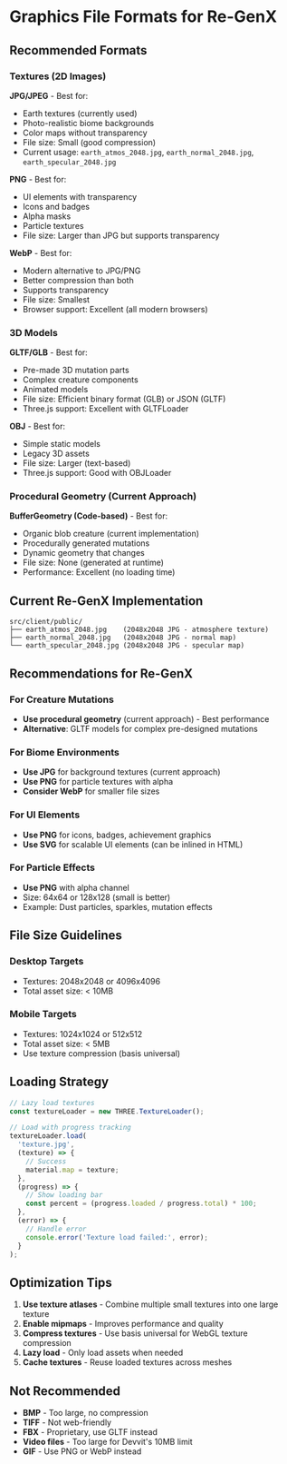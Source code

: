 # Graphics File Formats for Re-GenX

## Recommended Formats

### Textures (2D Images)

**JPG/JPEG** - Best for:

- Earth textures (currently used)
- Photo-realistic biome backgrounds
- Color maps without transparency
- File size: Small (good compression)
- Current usage: `earth_atmos_2048.jpg`, `earth_normal_2048.jpg`, `earth_specular_2048.jpg`

**PNG** - Best for:

- UI elements with transparency
- Icons and badges
- Alpha masks
- Particle textures
- File size: Larger than JPG but supports transparency

**WebP** - Best for:

- Modern alternative to JPG/PNG
- Better compression than both
- Supports transparency
- File size: Smallest
- Browser support: Excellent (all modern browsers)

### 3D Models

**GLTF/GLB** - Best for:

- Pre-made 3D mutation parts
- Complex creature components
- Animated models
- File size: Efficient binary format (GLB) or JSON (GLTF)
- Three.js support: Excellent with GLTFLoader

**OBJ** - Best for:

- Simple static models
- Legacy 3D assets
- File size: Larger (text-based)
- Three.js support: Good with OBJLoader

### Procedural Geometry (Current Approach)

**BufferGeometry (Code-based)** - Best for:

- Organic blob creature (current implementation)
- Procedurally generated mutations
- Dynamic geometry that changes
- File size: None (generated at runtime)
- Performance: Excellent (no loading time)

## Current Re-GenX Implementation

```
src/client/public/
├── earth_atmos_2048.jpg    (2048x2048 JPG - atmosphere texture)
├── earth_normal_2048.jpg   (2048x2048 JPG - normal map)
└── earth_specular_2048.jpg (2048x2048 JPG - specular map)
```

## Recommendations for Re-GenX

### For Creature Mutations

- **Use procedural geometry** (current approach) - Best performance
- **Alternative**: GLTF models for complex pre-designed mutations

### For Biome Environments

- **Use JPG** for background textures (current approach)
- **Use PNG** for particle textures with alpha
- **Consider WebP** for smaller file sizes

### For UI Elements

- **Use PNG** for icons, badges, achievement graphics
- **Use SVG** for scalable UI elements (can be inlined in HTML)

### For Particle Effects

- **Use PNG** with alpha channel
- Size: 64x64 or 128x128 (small is better)
- Example: Dust particles, sparkles, mutation effects

## File Size Guidelines

### Desktop Targets

- Textures: 2048x2048 or 4096x4096
- Total asset size: < 10MB

### Mobile Targets

- Textures: 1024x1024 or 512x512
- Total asset size: < 5MB
- Use texture compression (basis universal)

## Loading Strategy

```typescript
// Lazy load textures
const textureLoader = new THREE.TextureLoader();

// Load with progress tracking
textureLoader.load(
  'texture.jpg',
  (texture) => {
    // Success
    material.map = texture;
  },
  (progress) => {
    // Show loading bar
    const percent = (progress.loaded / progress.total) * 100;
  },
  (error) => {
    // Handle error
    console.error('Texture load failed:', error);
  }
);
```

## Optimization Tips

1. **Use texture atlases** - Combine multiple small textures into one large texture
2. **Enable mipmaps** - Improves performance and quality
3. **Compress textures** - Use basis universal for WebGL texture compression
4. **Lazy load** - Only load assets when needed
5. **Cache textures** - Reuse loaded textures across meshes

## Not Recommended

- **BMP** - Too large, no compression
- **TIFF** - Not web-friendly
- **FBX** - Proprietary, use GLTF instead
- **Video files** - Too large for Devvit's 10MB limit
- **GIF** - Use PNG or WebP instead
